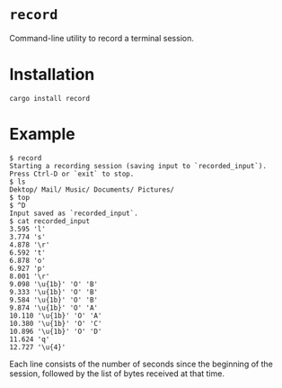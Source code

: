 # `record`

Command-line utility to record a terminal session.

# Installation

`cargo install record`

# Example

```
$ record
Starting a recording session (saving input to `recorded_input`).
Press Ctrl-D or `exit` to stop.
$ ls
Dektop/ Mail/ Music/ Documents/ Pictures/
$ top
$ ^D
Input saved as `recorded_input`.
$ cat recorded_input
3.595 'l'
3.774 's'
4.878 '\r'
6.592 't'
6.878 'o'
6.927 'p'
8.001 '\r'
9.098 '\u{1b}' 'O' 'B'
9.333 '\u{1b}' 'O' 'B'
9.584 '\u{1b}' 'O' 'B'
9.874 '\u{1b}' 'O' 'A'
10.110 '\u{1b}' 'O' 'A'
10.380 '\u{1b}' 'O' 'C'
10.896 '\u{1b}' 'O' 'D'
11.624 'q'
12.727 '\u{4}'
```

Each line consists of the number of seconds since the beginning of the session,
followed by the list of bytes received at that time.
